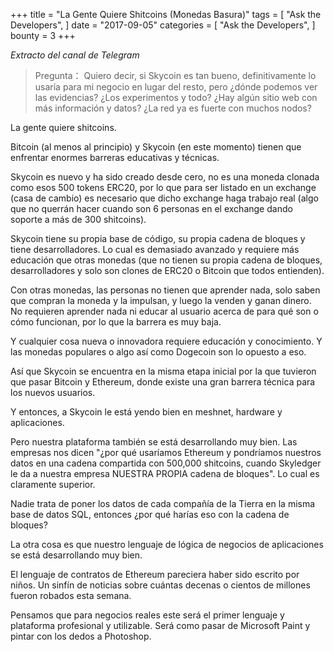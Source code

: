 +++
title = "La Gente Quiere Shitcoins (Monedas Basura)"
tags = [
    "Ask the Developers",
]
date = "2017-09-05"
categories = [
    "Ask the Developers",
]
bounty = 3
+++

*Extracto del canal de Telegram*

>Pregunta：
Quiero decir, si Skycoin es tan bueno, definitivamente lo usaría para mi
negocio en lugar del resto, pero ¿dónde podemos ver las evidencias? ¿Los
experimentos y todo? ¿Hay algún sitio web con más información y datos? ¿La red
ya es fuerte con muchos nodos?

La gente quiere shitcoins.

Bitcoin (al menos al principio) y Skycoin (en este momento) tienen que enfrentar
enormes barreras educativas y técnicas.

Skycoin es nuevo y ha sido creado desde cero, no es una moneda clonada como
esos 500 tokens ERC20, por lo que para ser listado en un exchange (casa de
cambio) es necesario que dicho exchange haga trabajo real (algo que no
querrán hacer cuando son 6 personas en el exchange dando soporte a más de 300
shitcoins).

Skycoin tiene su propia base de código, su propia cadena de bloques y tiene
desarrolladores. Lo cual es demasiado avanzado y requiere más educación que
otras monedas (que no tienen su propia cadena de bloques, desarrolladores y
solo son clones de ERC20 o Bitcoin que todos entienden).

Con otras monedas, las personas no tienen que aprender nada, solo saben que
compran la moneda y la impulsan, y luego la venden y ganan dinero. No
requieren aprender nada ni educar al usuario acerca de para qué son o cómo
funcionan, por lo que la barrera es muy baja.

Y cualquier cosa nueva o innovadora requiere educación y conocimiento. Y las
monedas populares o algo así como Dogecoin son lo opuesto a eso.

Así que Skycoin se encuentra en la misma etapa inicial por la que tuvieron que
pasar Bitcoin y Ethereum, donde existe una gran barrera técnica para los
nuevos usuarios.

Y entonces, a Skycoin le está yendo bien en meshnet, hardware y aplicaciones.

Pero nuestra plataforma también se está desarrollando muy bien. Las empresas
nos dicen "¿por qué usaríamos Ethereum y pondríamos nuestros datos en una
cadena compartida con 500,000 shitcoins, cuando Skyledger le da a nuestra
empresa NUESTRA PROPIA cadena de bloques". Lo cual es claramente superior.

Nadie trata de poner los datos de cada compañía de la Tierra en la misma
base de datos SQL, entonces ¿por qué harías eso con la cadena de bloques?

La otra cosa es que nuestro lenguaje de lógica de negocios de aplicaciones se
está desarrollando muy bien.

El lenguaje de contratos de Ethereum pareciera haber sido escrito por niños.
Un sinfín de noticias sobre cuántas decenas o cientos de millones fueron
robados esta semana.

Pensamos que para negocios reales este será el primer lenguaje y plataforma
profesional y utilizable. Será como pasar de Microsoft Paint y pintar con
los dedos a Photoshop.
